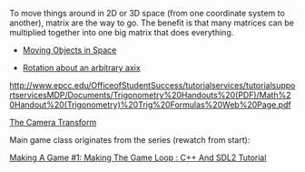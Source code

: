 To move things around in 2D or 3D space (from one coordinate system to another),
matrix are the way to go. The benefit is that many matrices can be multiplied
together into one big matrix that does everything.

- [Moving Objects in Space](https://www.youtube.com/watch?v=wArGifkRD2A)

- [Rotation about an arbitrary axix](https://www.youtube.com/watch?v=gRVxv8kWl0Q)

http://www.epcc.edu/OfficeofStudentSuccess/tutorialservices/tutorialsupportservicesMDP/Documents/Trigonometry%20Handouts%20(PDF)/Math%20Handout%20(Trigonometry)%20Trig%20Formulas%20Web%20Page.pdf

[The Camera Transform](https://www.youtube.com/watch?v=mpTl003EXCY)

Main game class originates from the series (rewatch from start):

[Making A Game #1: Making The Game Loop : C++ And SDL2 Tutorial](https://www.youtube.com/watch?v=44tO977slsU&index=3&list=PLhfAbcv9cehhkG7ZQK0nfIGJC_C-wSLrx)
